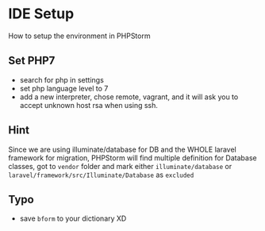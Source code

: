 # IDE Setup

How to setup the environment in PHPStorm

## Set PHP7

- search for php in settings
- set php language level to 7
- add a new  interpreter, chose remote, vagrant, and it will
ask you to accept unknown host rsa when using ssh.


## Hint

 Since we are using illuminate/database for DB and the WHOLE laravel
 framework for migration, PHPStorm will find multiple definition for
 Database classes, got to `vendor` folder and mark either `illuminate/database`
 or `laravel/framework/src/Illuminate/Database` as `excluded`

## Typo

- save `bform` to your dictionary XD
